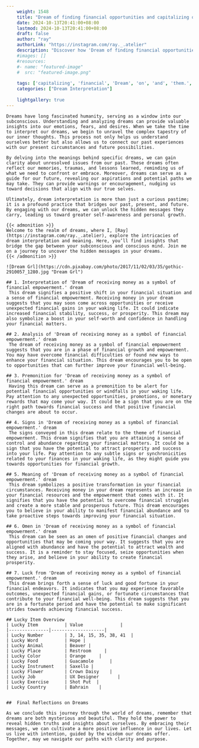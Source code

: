 ```yaml
---
    weight: 1548
    title: "Dream of finding financial opportunities and capitalizing on them."  # Assuming 'title' column exists
    date: 2024-10-13T20:41:00+08:00
    lastmod: 2024-10-13T20:41:00+08:00
    draft: false
    author: "ray"
    authorLink: "https://instagram.com/ray._.atelier"
    description: "Discover how 'Dream of finding financial opportunities and capitalizing on them.' can interpret your future and uncover its significant meanings in your life."
    #images: []
    #resources:
    #- name: "featured-image"
    #  src: "featured-image.png"
    
    tags: ['capitalizing', 'financial', 'Dream', 'on', 'and', 'them.', 'of', 'finding', 'opportunities']
    categories: ["Dream Interpretation"]
    
    lightgallery: true
---
```

    
    Dreams have long fascinated humanity, serving as a window into our subconscious. Understanding and analyzing dreams can provide valuable insights into our emotions, fears, and desires. When we take the time to interpret our dreams, we begin to unravel the complex tapestry of our inner thoughts. This process not only helps us understand ourselves better but also allows us to connect our past experiences with our present circumstances and future possibilities.
    
    By delving into the meanings behind specific dreams, we can gain clarity about unresolved issues from our past. These dreams often reflect our memories, traumas, and lessons learned, reminding us of what we need to confront or embrace. Moreover, dreams can serve as a guide for our future, revealing our aspirations and potential paths we may take. They can provide warnings or encouragement, nudging us toward decisions that align with our true selves.
    
    Ultimately, dream interpretation is more than just a curious pastime; it is a profound practice that bridges our past, present, and future. By engaging with our dreams, we can unlock the hidden messages they carry, leading us toward greater self-awareness and personal growth.
    
    {{< admonition >}}
    Welcome to the realm of dreams, where I, [Ray](https://instagram.com/ray._.atelier), explore the intricacies of dream interpretation and meaning. Here, you’ll find insights that bridge the gap between your subconscious and conscious mind. Join me on a journey to uncover the hidden messages in your dreams.
    {{< /admonition >}}
    
    ![Dream Grl](https://cdn.pixabay.com/photo/2017/11/02/03/35/gothic-2910057_1280.jpg "Dream Grl")
    
    ## 1. Interpretation of 'Dream of receiving money as a symbol of financial empowerment.' dream
     This dream signifies a positive shift in your financial situation and a sense of financial empowerment. Receiving money in your dream suggests that you may soon come across opportunities or receive unexpected financial gains in your waking life. It could indicate increased financial stability, success, or prosperity. This dream may also symbolize a boost in your self-worth and confidence in handling your financial matters.
    
    ## 2. Analysis of 'Dream of receiving money as a symbol of financial empowerment.' dream
     The dream of receiving money as a symbol of financial empowerment suggests that you are in a phase of financial growth and empowerment. You may have overcome financial difficulties or found new ways to enhance your financial situation. This dream encourages you to be open to opportunities that can further improve your financial well-being.
    
    ## 3. Premonition for 'Dream of receiving money as a symbol of financial empowerment.' dream
     Having this dream can serve as a premonition to be alert for potential financial opportunities or windfalls in your waking life. Pay attention to any unexpected opportunities, promotions, or monetary rewards that may come your way. It could be a sign that you are on the right path towards financial success and that positive financial changes are about to occur.
    
    ## 4. Signs in 'Dream of receiving money as a symbol of financial empowerment.' dream
     The signs conveyed in this dream relate to the theme of financial empowerment. This dream signifies that you are attaining a sense of control and abundance regarding your financial matters. It could be a sign that you have the potential to attract prosperity and success into your life. Pay attention to any subtle signs or synchronicities related to your finances in your waking life, as they might guide you towards opportunities for financial growth.
    
    ## 5. Meaning of 'Dream of receiving money as a symbol of financial empowerment.' dream
     This dream symbolizes a positive transformation in your financial circumstances. Receiving money in your dream represents an increase in your financial resources and the empowerment that comes with it. It signifies that you have the potential to overcome financial struggles and create a more stable and prosperous future. This dream encourages you to believe in your ability to manifest financial abundance and to take proactive steps towards improving your financial situation.
    
    ## 6. Omen in 'Dream of receiving money as a symbol of financial empowerment.' dream
     This dream can be seen as an omen of positive financial changes and opportunities that may be coming your way. It suggests that you are aligned with abundance and have the potential to attract wealth and success. It is a reminder to stay focused, seize opportunities when they arise, and believe in your ability to create financial prosperity.
    
    ## 7. Luck from 'Dream of receiving money as a symbol of financial empowerment.' dream
     This dream brings forth a sense of luck and good fortune in your financial endeavors. It indicates that you may experience favorable outcomes, unexpected financial gains, or fortunate circumstances that contribute to your financial well-being. This dream suggests that you are in a fortunate period and have the potential to make significant strides towards achieving financial success.
    
    ## Lucky Item Overview
    | Lucky Item          | Value              |
    |---------------|--------------------|
    | Lucky Number        | 3, 14, 15, 35, 38, 41  |
    | Lucky Word          | Hope |
    | Lucky Animal        | Beaver |
    | Lucky Place         | Restroom     |
    | Lucky Color         | Orange     |
    | Lucky Food          | Guacamole      |
    | Lucky Instrument    | Saxello |
    | Lucky Flower        | Crown Daisy    |
    | Lucky Job           | UX Designer       |
    | Lucky Exercise      | Shot Put  |
    | Lucky Country       | Bahrain    |
    
    
    ##  Final Reflections on Dreams
    
    As we conclude this journey through the world of dreams, remember that dreams are both mysterious and beautiful. They hold the power to reveal hidden truths and insights about ourselves. By embracing their messages, we can cultivate a more positive influence in our lives. Let us live with intention, guided by the wisdom our dreams offer. Together, may we navigate our paths with clarity and purpose.
    